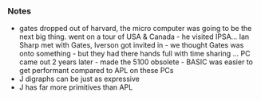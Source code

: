### Notes

* gates dropped out of harvard, the micro computer was going to be the next big thing. went on a tour of USA & Canada - he visited IPSA... Ian Sharp met with Gates, 
Iverson got invited in - we thought Gates was onto something - but they had there hands full with time sharing ... PC came out 2 years later - 
made the 5100 obsolete - BASIC was easier to get performant compared to APL on these PCs
* J digraphs can be just as expressive
* J has far more primitives than APL
